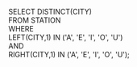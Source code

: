 SELECT DISTINCT(CITY)
<br>
FROM STATION
<br>
WHERE
<br>
LEFT(CITY,1) IN ('A', 'E', 'I', 'O', 'U')
<br>
AND
<br>
RIGHT(CITY,1) IN ('A', 'E', 'I', 'O', 'U');

